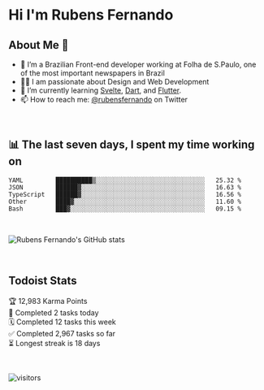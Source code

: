 # Hi I'm Rubens Fernando

## About Me 🚀

- 🌱 I’m a Brazilian Front-end developer working at Folha de S.Paulo, one of the most important newspapers in Brazil
- 👨‍💻 I am passionate about Design and Web Development
- 📖 I’m currently learning [Svelte](https://svelte.dev/), [Dart](https://dart.dev/), and [Flutter](https://flutter.dev/).
- 📫 How to reach me: [@rubensfernando](https://twitter.com/rubensfernando) on Twitter

<br />

## 📊 The last seven days, I spent my time working on

<!--START_SECTION:waka-->
```text
YAML         ██████████▒░░░░░░░░░░░░░░░░░░░░░░░░░░░░░░   25.32 % 
JSON         ██████▓░░░░░░░░░░░░░░░░░░░░░░░░░░░░░░░░░░   16.63 % 
TypeScript   ██████▓░░░░░░░░░░░░░░░░░░░░░░░░░░░░░░░░░░   16.56 % 
Other        ████▓░░░░░░░░░░░░░░░░░░░░░░░░░░░░░░░░░░░░   11.60 % 
Bash         ███▓░░░░░░░░░░░░░░░░░░░░░░░░░░░░░░░░░░░░░   09.15 % 
```
<!--END_SECTION:waka-->

<br />

![Rubens Fernando's GitHub stats](https://github-readme-stats.vercel.app/api?username=rubensfernando&show_icons=true&hide_border=true)

<br />

## Todoist Stats

<!-- TODO-IST:START -->
🏆  12,983 Karma Points           
🌸  Completed 2 tasks today           
🗓  Completed 12 tasks this week           
✅  Completed 2,967 tasks so far           
⏳  Longest streak is 18 days
<!-- TODO-IST:END -->

<br>

![visitors](https://visitor-badge.laobi.icu/badge?page_id=rubensfernando.rubensfernando)

